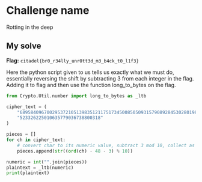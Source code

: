 # Challenge name
Rotting in the deep

## My solve
**Flag:** `citadel{br0_r34lly_unr0tt3d_m3_b4ck_t0_l1f3}`

Here the python script given to us tells us exactly what we must do, essentially reversing the shift by subtracting 3 from each integer in the flag. Adding it to flag and then use the function long_to_bytes on the flag. 

```py
from Crypto.Util.number import long_to_bytes as _ltb

cipher_text = (
    "6895840967002953721051398351211751734500850509315790892845302801984496338433"
    "523326225010635779036738800318"
)

pieces = []
for ch in cipher_text:
    # convert char to its numeric value, subtract 3 mod 10, collect as string
    pieces.append(str((ord(ch) - 48 - 3) % 10))

numeric = int("".join(pieces))
plaintext = _ltb(numeric)
print(plaintext)
```